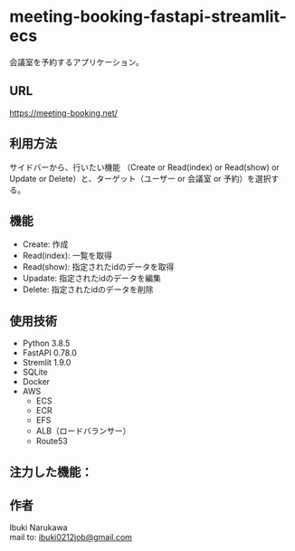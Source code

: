 # meeting-booking-fastapi-streamlit-ecs

 会議室を予約するアプリケーション。
 
## URL
https://meeting-booking.net/
 
 
## 利用方法
サイドバーから、行いたい機能 （Create or Read(index) or Read(show) or Update or Delete）と、ターゲット（ユーザー or 会議室 or 予約）を選択する。
 
## 機能
 
- Create: 作成
- Read(index): 一覧を取得
- Read(show): 指定されたidのデータを取得
- Upadate: 指定されたidのデータを編集
- Delete: 指定されたidのデータを削除

## 使用技術
 
- Python 3.8.5
- FastAPI 0.78.0
- Stremlit 1.9.0
- SQLite
- Docker
- AWS
    - ECS
    - ECR
    - EFS
    - ALB（ロードバランサー）
    - Route53

## 注力した機能：


## 作者
 
Ibuki Narukawa  
mail to: ibuki0212job@gmail.com
